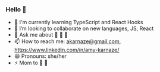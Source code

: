 ### Hello 👋

- 🌟  I'm currently learning TypeScript and React Hooks
- 👯 I’m looking to collaborate on new languages, JS, React
- 💬 Ask me about 🌱 🌱 🌱
- 📫 How to reach me: akarnaze@gmail.com, https://www.linkedin.com/in/amy-karnaze/  
- 😄 Pronouns: she/her
- ⚡ Mom to 🐻 🐻
